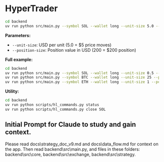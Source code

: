 # HyperTrader

```bash
cd backend
uv run python src/main.py --symbol SOL --wallet long --unit-size 5.0 --position-size 200 --leverage 10 --testnet
```

**Parameters:**
- `--unit-size`: USD per unit (5.0 = $5 price moves)
- `--position-size`: Position value in USD (200 = $200 position)

**Full example:**
```bash
cd backend
uv run python src/main.py --symbol SOL --wallet long --unit-size 0.5 --position-size 2000 --leverage 20 --testnet
uv run python src/main.py --symbol BTC --wallet long --unit-size 25 --position-size 20000 --leverage 40 --testnet
uv run python src/main.py --symbol ETH --wallet long --unit-size 1 --position-size 12500 --leverage 25 --testnet
```

**Utility:**
```bash
cd backend
uv run python scripts/hl_commands.py status
uv run python scripts/hl_commands.py close SOL
```

## Initial Prompt for Claude to study and gain context. 
Please read docs\strategy_doc_v9.md and docs\data_flow.md for context on the app. Then read backend\src\main.py, and files in these folders: backend\src\core, backend\src\exchange, backend\src\strategy.